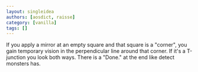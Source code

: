 ```yaml
---
layout: singleidea
authors: [aosdict, raisse]
category: [vanilla]
tags: []
---
```

If you apply a mirror at an empty square and that square is a "corner", you gain temporary vision in the perpendicular line around that corner. If it's a T-junction you look both ways. There is a "Done." at the end like detect monsters has.
